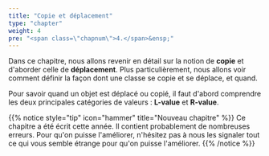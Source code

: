 ```yaml
---
title: "Copie et déplacement"
type: "chapter"
weight: 4
pre: "<span class=\"chapnum\">4.</span>&ensp;"
---
```



Dans ce chapitre, nous allons revenir en détail sur la notion de **copie** et d'aborder celle de **déplacement**.
Plus particulièrement, nous allons voir comment définir la façon dont une classe se copie et se déplace, et quand.

Pour savoir quand un objet est déplacé ou copié, il faut d'abord comprendre les deux principales catégories de valeurs : **L-value** et **R-value**.


{{% notice style="tip" icon="hammer" title="Nouveau chapitre" %}}
Ce chapitre a été écrit cette année.  Il contient probablement de nombreuses erreurs.
Pour qu'on puisse l'améliorer, n'hésitez pas à nous les signaler tout ce qui vous semble étrange pour qu'on puisse l'améliorer.
{{% /notice %}}